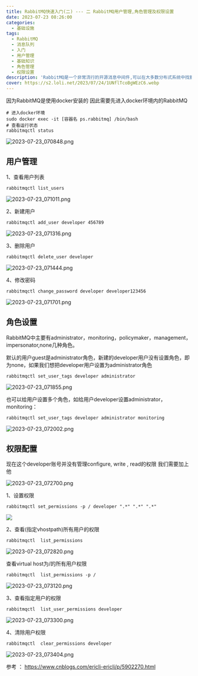 ```yaml
---
title: RabbitMQ快速入门(二) --- 二 RabbitMQ用户管理,角色管理及权限设置
date: 2023-07-23 08:26:00
categories:
  - 基础设施
tags:
  - RabbitMQ
  - 消息队列
  - 入门
  - 用户管理
  - 基础知识
  - 角色管理
  - 权限设置
description: 'RabbitMQ是一个非常流行的开源消息中间件,可以在大多数分布式系统中找到它的身影。它具有可靠、灵活、易用等优点,是构建异步处理和事件驱动架构的重要选择。 全文包括以下内容一docker安装RabbitMQ 二 RabbitMQ用户管理,角色管理及权限设置 三 如何保证消息99.99%被发送成功？四 如何通过持久化保证消息99.99%不丢失? 五 如何保证队列里的消息99.99%被消费'
cover: https://s2.loli.net/2023/07/24/1UNflTcoBgWEzC6.webp
---
```



因为RabbitMQ是使用docker安装的 因此需要先进入docker环境内的RabbitMQ

```shell
# 进入docker环境
sudo docker exec -it [容器名 ps.rabbitmq] /bin/bash
# 查看运行状态
rabbitmqctl status
```

![2023-07-23_070848.png](https://s2.loli.net/2023/07/23/dHYSOjvsRTq5faM.png)

## 用户管理

1、查看用户列表

```shell
rabbitmqctl list_users
```

![2023-07-23_071011.png](https://s2.loli.net/2023/07/23/h1J4agofqscKIPH.png)

2、新建用户

```shell
rabbitmqctl add_user developer 456789
```

![2023-07-23_071316.png](https://s2.loli.net/2023/07/23/3gVyCc76uRDOT8s.png)

3、删除用户

```shell
rabbitmqctl delete_user developer
```

![2023-07-23_071444.png](https://s2.loli.net/2023/07/23/s6FTgW58u7jAHPx.png)

4、修改密码

```shell
rabbitmqctl change_password developer developer123456
```

![2023-07-23_071701.png](https://s2.loli.net/2023/07/23/qz1QIem2J4Avyjp.png)

## 角色设置

RabbitMQ中主要有administrator，monitoring，policymaker，management，impersonator,none几种角色。

默认的用户guest是administrator角色，新建的developer用户没有设置角色，即为none，如果我们想把developer用户设置为administrator角色

```shell
rabbitmqctl set_user_tags developer administrator
```

![2023-07-23_071855.png](https://s2.loli.net/2023/07/23/sovTtn8EAhJc1ZH.png)

也可以给用户设置多个角色，如给用户developer设置administrator，monitoring：

```shell
rabbitmqctl set_user_tags developer administrator monitoring
```
![2023-07-23_072002.png](https://s2.loli.net/2023/07/23/sAXQuOeCZln73tV.png)

## 权限配置

现在这个developer账号并没有管理configure, write , read的权限 我们需要加上他

![2023-07-23_072700.png](https://s2.loli.net/2023/07/23/RTLsSZYNmoiXEnD.png)

1、设置权限

```shell
rabbitmqctl set_permissions -p / developer ".*" ".*" ".*"
```
![](https://s2.loli.net/2023/07/23/QtNvsz1nfW6aVPC.png)


2、查看(指定vhostpath)所有用户的权限

```shell
rabbitmqctl  list_permissions
```

![2023-07-23_072820.png](https://s2.loli.net/2023/07/23/Ap27rHsjGg3JTYq.png)

查看virtual host为/的所有用户权限

```shell
rabbitmqctl  list_permissions -p /
```
![2023-07-23_073120.png](https://s2.loli.net/2023/07/23/Q1bDua9AlNk25Ci.png)

3、查看指定用户的权限

```shell
rabbitmqctl  list_user_permissions developer
```

![2023-07-23_073300.png](https://s2.loli.net/2023/07/23/AXtdCHklR8V1GEr.png)

4、清除用户权限

```shell
rabbitmqctl  clear_permissions developer
```

![2023-07-23_073404.png](https://s2.loli.net/2023/07/23/8X2uJSwUBET1Ay3.png)

参考 ： https://www.cnblogs.com/ericli-ericli/p/5902270.html
